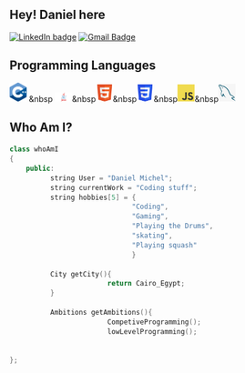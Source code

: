 ## Hey! Daniel here
[![LinkedIn badge](https://img.shields.io/badge/-DanielMichel-blue?style=flat-square&logo=Linkedin&logoColor=white&link=https://www.linkedin.com/in/Daniel-Michel04)](https://www.linkedin.com/in/daniel-michel04/)  [![Gmail Badge](https://img.shields.io/badge/-danielmichel.30504@gmail.com-c14438?style=flat-square&logo=Gmail&logoColor=white&link=mailto:danielmichel.30504@gmail.com)](mailto:asterp04@gmail.com)


## Programming Languages
<img src = 'https://github.com/DanielMichel305/DanielMichel305/blob/main/Images/C%2B%2BLogonobg.png' width = '30'/> &nbsp <img src = 'https://github.com/DanielMichel305/DanielMichel305/blob/main/Images/Java-Logo.png' width = '30'/>&nbsp<img src = 'https://github.com/DanielMichel305/DanielMichel305/blob/main/Images/HTML5_Badge.png' width = '30'/>&nbsp<img src = 'https://github.com/DanielMichel305/DanielMichel305/blob/main/Images/CSS3_logo.png' width = '30'/>&nbsp<img src = 'https://github.com/DanielMichel305/DanielMichel305/blob/main/Images/JavaScript-logo.png' width = '30'/>&nbsp<img src = 'https://github.com/DanielMichel305/DanielMichel305/blob/main/Images/SQL.png' width = '30'/>

## Who Am I?

``` C++
class whoAmI
{
    public:
          string User = "Daniel Michel";
          string currentWork = "Coding stuff";
          string hobbies[5] = {
                              "Coding",
                              "Gaming",
                              "Playing the Drums",
                              "skating",
                              "Playing squash"
                              }

          City getCity(){
                        return Cairo_Egypt;
          }

          Ambitions getAmbitions(){
                        CompetiveProgramming();
                        lowLevelProgramming();
                        

};


```
